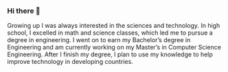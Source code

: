 ### Hi there 👋
Growing up I was always interested in the sciences and technology. In high school, I excelled in math and science classes, which led me to pursue a degree in engineering. I went on to earn my Bachelor’s degree in Engineering and am currently working on my Master’s in Computer Science  Engineering. After I finish my degree, I plan to use my knowledge to help improve technology  in developing countries.
<!--
**sayendra99/sayendra99** is a ✨ _special_ ✨ repository because its `README.md` (this file) appears on your GitHub profile.

Here are some ideas to get you started:

- 🔭 I’m currently working on ...
- 🌱 I’m currently learning ...
- 👯 I’m looking to collaborate on ...
- 🤔 I’m looking for help with ...
- 💬 Ask me about ...
- 📫 How to reach me: ...
- 😄 Pronouns: ...
- ⚡ Fun fact: ...
-->
